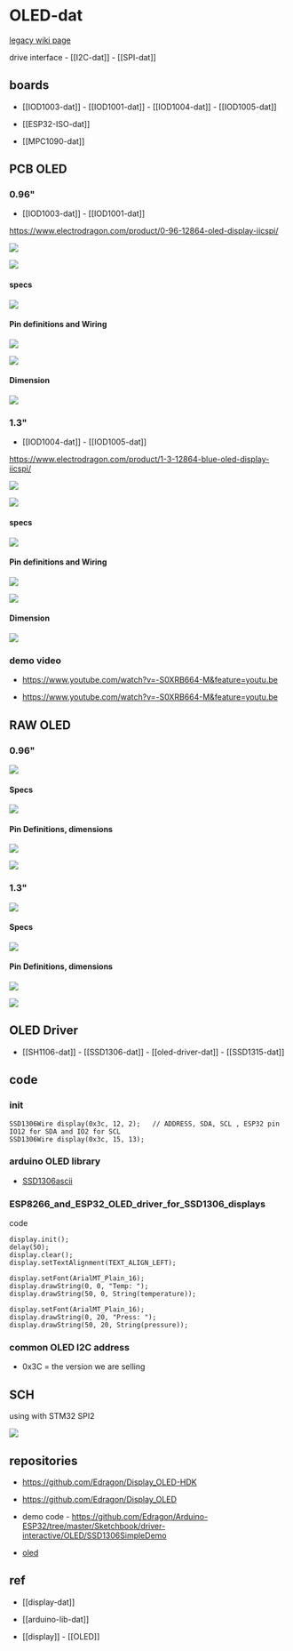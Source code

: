 
# OLED-dat



[legacy wiki page](https://www.electrodragon.com/w/0.96%27%27_128*64_OLED_Display)

drive interface - [[I2C-dat]] - [[SPI-dat]]

## boards 

- [[IOD1003-dat]] - [[IOD1001-dat]] - [[IOD1004-dat]] - [[IOD1005-dat]]


- [[ESP32-ISO-dat]]

- [[MPC1090-dat]]





## PCB OLED 

### 0.96"

- [[IOD1003-dat]] - [[IOD1001-dat]]

https://www.electrodragon.com/product/0-96-12864-oled-display-iicspi/

![](2025-06-13-13-04-15.png)

![](2025-06-13-13-04-55.png)

#### specs 

![](2025-06-13-13-04-37.png)

#### Pin definitions and Wiring  

![](2025-06-13-13-05-20.png)

![](2025-06-13-13-06-20.png)

#### Dimension 

![](2025-06-13-13-06-08.png)


### 1.3"

- [[IOD1004-dat]] - [[IOD1005-dat]]

https://www.electrodragon.com/product/1-3-12864-blue-oled-display-iicspi/

![](2025-06-13-12-56-54.png)

![](2025-06-13-13-01-36.png)

#### specs 

![](2025-06-13-13-02-02.png)

#### Pin definitions and Wiring

![](2025-06-13-13-02-28.png)

![](2025-06-13-13-03-18.png)

#### Dimension 

![](2025-06-13-13-02-46.png)


### demo video 

- https://www.youtube.com/watch?v=-S0XRB664-M&feature=youtu.be

- https://www.youtube.com/watch?v=-S0XRB664-M&feature=youtu.be





## RAW OLED 

### 0.96"



![](2025-06-13-12-47-55.png)

#### Specs

![](2025-06-13-12-48-39.png)

#### Pin Definitions, dimensions 

![](2025-06-13-12-49-07.png)

![](2025-06-13-12-49-32.png)

### 1.3"


![](2025-06-13-12-52-44.png)

#### Specs 

![](2025-06-13-12-53-14.png)

#### Pin Definitions, dimensions

![](2025-06-13-12-54-41.png)

![](2025-06-13-12-55-00.png)

## OLED Driver 

- [[SH1106-dat]] - [[SSD1306-dat]] - [[oled-driver-dat]] - [[SSD1315-dat]]


## code 



### init 

    SSD1306Wire display(0x3c, 12, 2);   // ADDRESS, SDA, SCL , ESP32 pin IO12 for SDA and IO2 for SCL
    SSD1306Wire display(0x3c, 15, 13);

### arduino OLED library 

- [SSD1306ascii](https://github.com/greiman/SSD1306Ascii)

### ESP8266_and_ESP32_OLED_driver_for_SSD1306_displays

code

    display.init();
    delay(50);
    display.clear();
    display.setTextAlignment(TEXT_ALIGN_LEFT);

    display.setFont(ArialMT_Plain_16);
    display.drawString(0, 0, "Temp: ");
    display.drawString(50, 0, String(temperature));

    display.setFont(ArialMT_Plain_16);
    display.drawString(0, 20, "Press: ");
    display.drawString(50, 20, String(pressure));


### common OLED I2C address

- 0x3C = the version we are selling

## SCH 

using with STM32 SPI2 

![](2024-01-13-17-43-38.png)


## repositories 

- https://github.com/Edragon/Display_OLED-HDK
- https://github.com/Edragon/Display_OLED
- demo code - https://github.com/Edragon/Arduino-ESP32/tree/master/Sketchbook/driver-interactive/OLED/SSD1306SimpleDemo

- [oled](https://github.com/Edragon/Interactive-Display_OLED)


## ref 

- [[display-dat]]

- [[arduino-lib-dat]]

- [[display]] - [[OLED]] 